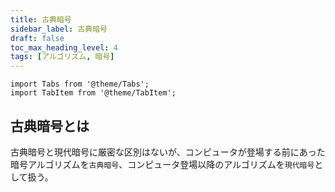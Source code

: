 ```yaml
---
title: 古典暗号
sidebar_label: 古典暗号
draft: false
toc_max_heading_level: 4
tags: [アルゴリズム, 暗号]
---
```


```mdx-code-block
import Tabs from '@theme/Tabs';
import TabItem from '@theme/TabItem';
```

## 古典暗号とは

古典暗号と現代暗号に厳密な区別はないが、コンピュータが登場する前にあった暗号アルゴリズムを`古典暗号`、コンピュータ登場以降のアルゴリズムを`現代暗号`として扱う。
